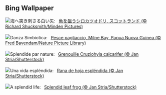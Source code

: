 ## Bing Wallpaper
![](https://www.bing.com/th?id=OHR.ShetlandGannets_JA-JP3345232589_UHD.jpg&w=1000)海へ突き刺さる白い矢:&nbsp;&ensp;[魚を狙うシロカツオドリ, スコットランド (© Richard Shucksmith/Minden Pictures)](https://www.bing.com/th?id=OHR.ShetlandGannets_JA-JP3345232589_UHD.jpg)
<br><br/>
![](https://www.bing.com/th?id=OHR.MaroonClownfish_IT-IT1939766498_UHD.jpg&w=1000)Danza Simbiotica:&nbsp;&ensp;[Pesce pagliaccio, Milne Bay, Papua Nuova Guinea (© Fred Bavendam/Nature Picture Library)](https://www.bing.com/th?id=OHR.MaroonClownfish_IT-IT1939766498_UHD.jpg)
<br><br/>
![](https://www.bing.com/th?id=OHR.SplendidFrog_FR-FR6442943512_UHD.jpg&w=1000)Splendide par nature:&nbsp;&ensp;[Grenouille Cruziohyla calcarifer (© Jan Stria/Shutterstock)](https://www.bing.com/th?id=OHR.SplendidFrog_FR-FR6442943512_UHD.jpg)
<br><br/>
![](https://www.bing.com/th?id=OHR.SplendidFrog_ES-ES0147065495_UHD.jpg&w=1000)Una vida espléndida:&nbsp;&ensp;[Rana de hoja espléndida (© Jan Stria/Shutterstock)](https://www.bing.com/th?id=OHR.SplendidFrog_ES-ES0147065495_UHD.jpg)
<br><br/>
![](https://www.bing.com/th?id=OHR.SplendidFrog_EN-GB1133553624_UHD.jpg&w=1000)A splendid life:&nbsp;&ensp;[Splendid leaf frog (© Jan Stria/Shutterstock)](https://www.bing.com/th?id=OHR.SplendidFrog_EN-GB1133553624_UHD.jpg)
<br><br/>
